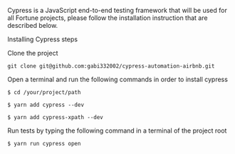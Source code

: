 Cypress is a JavaScript end-to-end testing framework that will be used for all Fortune projects, please follow the installation instruction that are described below.

Installing Cypress steps

Clone the project

`git clone git@github.com:gabi332002/cypress-automation-airbnb.git`

Open a terminal and run the following commands in order to install cypress

`$ cd /your/project/path`

`$ yarn add cypress --dev`

`$ yarn add cypress-xpath --dev`

Run tests by typing the following command in a terminal of the project root

`$ yarn run cypress open`
